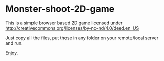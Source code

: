 Monster-shoot-2D-game
=====================

This is a simple  browser based 2D game licensed under http://creativecommons.org/licenses/by-nc-nd/4.0/deed.en_US

Just copy all the files, put those in any folder on your remote/local server and run.

Enjoy.
